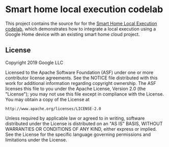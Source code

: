 # Smart home local execution codelab

This project contains the source for for the [Smart Home Local Execution codelab](https://codelabs.developers.google.com/codelabs/smarthome-local),
which demonstrates how to integrate a local execution using a Google Home device
with an existing smart home cloud project.

## License
Copyright 2019 Google LLC

Licensed to the Apache Software Foundation (ASF) under one or more contributor license agreements. See the NOTICE file distributed with this work for additional information regarding copyright ownership. The ASF licenses this file to you under the Apache License, Version 2.0 (the "License"); you may not use this file except in compliance with the License. You may obtain a copy of the License at

    http://www.apache.org/licenses/LICENSE-2.0

Unless required by applicable law or agreed to in writing, software distributed under the License is distributed on an "AS IS" BASIS, WITHOUT WARRANTIES OR CONDITIONS OF ANY KIND, either express or implied. See the License for the specific language governing permissions and limitations under the License.